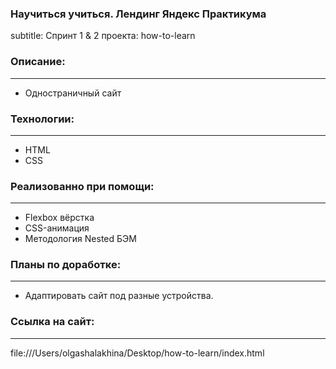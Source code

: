 ### Научиться учиться. Лендинг Яндекс Практикума
subtitle: Спринт 1 & 2 проекта: how-to-learn

### Описание:
______
* Одностраничный сайт

### Технологии:
______
* HTML
* CSS

### Реализованно при помощи:
______
* Flexbox вёрстка
* CSS-анимация
* Методология Nested БЭМ


### Планы по доработке:
______
* Адаптировать сайт под разные устройства.

### Ссылка на сайт:
______
file:///Users/olgashalakhina/Desktop/how-to-learn/index.html

